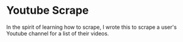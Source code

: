 Youtube Scrape
=============

In the spirit of learning how to scrape, I wrote this to scrape a user's Youtube channel for a list of their videos.
